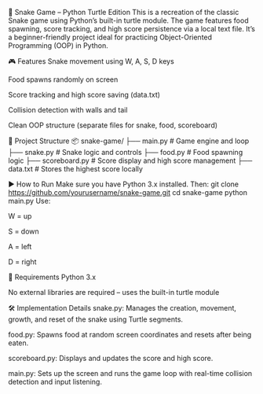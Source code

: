 🐍 Snake Game – Python Turtle Edition
This is a recreation of the classic Snake game using Python’s built-in turtle module. The game features food spawning, score tracking, and high score persistence via a local text file. It’s a beginner-friendly project ideal for practicing Object-Oriented Programming (OOP) in Python.

🎮 Features
Snake movement using W, A, S, D keys

Food spawns randomly on screen

Score tracking and high score saving (data.txt)

Collision detection with walls and tail

Clean OOP structure (separate files for snake, food, scoreboard)

📁 Project Structure
📦 snake-game/
├── main.py          # Game engine and loop
├── snake.py         # Snake logic and controls
├── food.py          # Food spawning logic
├── scoreboard.py    # Score display and high score management
├── data.txt         # Stores the highest score locally

▶️ How to Run
Make sure you have Python 3.x installed. Then:
git clone https://github.com/yourusername/snake-game.git
cd snake-game
python main.py
Use:

W = up

S = down

A = left

D = right

📌 Requirements
Python 3.x

No external libraries are required – uses the built-in turtle module

🛠️ Implementation Details
snake.py: Manages the creation, movement, growth, and reset of the snake using Turtle segments.

food.py: Spawns food at random screen coordinates and resets after being eaten.

scoreboard.py: Displays and updates the score and high score.

main.py: Sets up the screen and runs the game loop with real-time collision detection and input listening.
